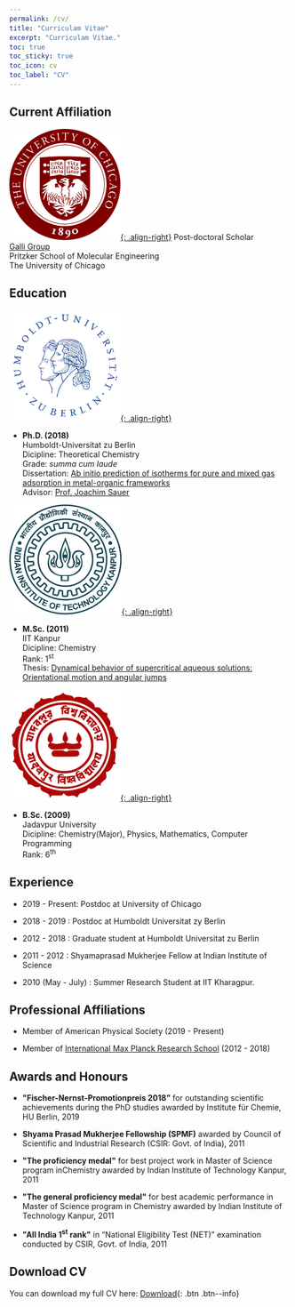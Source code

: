 ```yaml
---
permalink: /cv/
title: "Curriculam Vitae"
excerpt: "Curriculam Vitae."
toc: true
toc_sticky: true
toc_icon: cv
toc_label: "CV"
---
```

## Current Affiliation
[![UC-logo](/assets/images/logos/uc-logo.png){: .align-right}](https://pme.uchicago.edu/)
   Post-doctoral Scholar    
   [Galli Group](https://galligroup.uchicago.edu/)  
   Pritzker School of Molecular Engineering    
   The University of Chicago   

## Education
[![HU-Logo](/assets/images/logos/HU_logo.png){: .align-right}](https://www.chemie.hu-berlin.de/en/forschung-en/standardseite-en)
+ **Ph.D. (2018)**     
  Humboldt-Universitat zu Berlin    
  Dicipline: Theoretical Chemistry    
  Grade: *summa cum laude*    
  Dissertation: [Ab initio prediction of isotherms for pure and mixed gas adsorption in metal-organic frameworks](http://dx.doi.org/10.13140/RG.2.2.16512.58882)    
  Advisor: [Prof. Joachim Sauer](https://www.chemie.hu-berlin.de/de/forschung/quantenchemie/Group/js-1)

[![IITK-Logo](/assets/images/logos/iitk-logo.png){: .align-right}](https://www.iitk.ac.in/chm/)
+ **M.Sc. (2011)**   
  IIT Kanpur    
  Dicipline: Chemistry     
  Rank: 1<sup>st</sup>      
  Thesis: [Dynamical behavior of supercritical aqueous solutions: Orientational motion and angular jumps](http://dx.doi.org/10.13140/RG.2.2.10428.10884)

[![JU-Logo](/assets/images/logos/ju-logo.png){: .align-right}](https://jadavpuruniversity.in/)
+  **B.Sc. (2009)**   
   Jadavpur University   
   Dicipline: Chemistry(Major), Physics, Mathematics, Computer Programming    
   Rank: 6<sup>th</sup>

## Experience
+ 2019 - Present: Postdoc at University of Chicago   

+  2018 - 2019  : Postdoc at Humboldt Universitat zy Berlin   

+  2012 - 2018  : Graduate student at Humboldt Universitat zu Berlin 

+  2011 - 2012  : Shyamaprasad Mukherjee Fellow at Indian Institute of Science

+  2010 (May - July) : Summer Research Student at IIT Kharagpur.         

## Professional Affiliations
+  Member of American Physical Society (2019 - Present)

+  Member of [International Max Planck Research School](https://www.fhi.mpg.de/imprs) (2012 - 2018)

## Awards and Honours
+ **"Fischer-Nernst-Promotionpreis 2018”** for outstanding scientific achievements during the PhD studies awarded by Institute für Chemie, HU Berlin, 2019

+ **Shyama Prasad Mukherjee Fellowship (SPMF)** awarded by Council of Scientific and Industrial Research (CSIR: Govt. of India), 2011

+ **"The proficiency medal"** for best project work in Master of Science program inChemistry awarded by Indian Institute of Technology Kanpur, 2011

+ **"The general proficiency medal"** for best academic performance in Master of Science program in Chemistry awarded by Indian Institute of Technology Kanpur, 2011

+ **"All India 1<sup>st</sup> rank"** in “National Eligibility Test (NET)” examination conducted by CSIR, Govt. of India, 2011

## Download CV

You can download my full CV here:
[Download](/assets/cv.pdf){: .btn .btn--info} 
